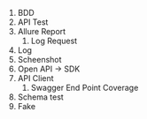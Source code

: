 1. BDD
2. API Test
3. Allure Report
   1. Log Request
4. Log
5. Scheenshot
6. Open API -> SDK
7. API Client
   1. Swagger End Point Coverage
8. Schema test
9. Fake
